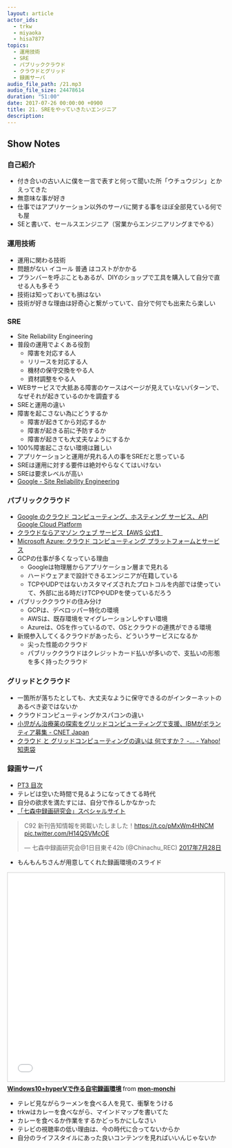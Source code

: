 ```yaml
---
layout: article
actor_ids:
  - trkw
  - miyaoka
  - hisa7877
topics:
  - 運用技術
  - SRE
  - パブリッククラウド
  - クラウドとグリッド
  - 録画サーバ
audio_file_path: /21.mp3
audio_file_size: 24478614 
duration: "51:00"
date: 2017-07-26 00:00:00 +0900
title: 21. SREをやっていきたいエンジニア
description:
---
```


## Show Notes

### 自己紹介
- 付き合いの古い人に僕を一言で表すと何って聞いた所「ウチュウジン」とかえってきた
- 無意味な事が好き
- 仕事ではアプリケーション以外のサーバに関する事をほぼ全部見ている何でも屋
- SEと書いて、セールスエンジニア（営業からエンジニアリングまでやる）

### 運用技術
- 運用に関わる技術
- 問題がない イコール 普通 はコストがかかる
- プランバーを呼ぶこともあるが、DIYのショップで工具を購入して自分で直せる人も多そう
- 技術は知っておいても損はない
- 技術が好きな理由は好奇心と繋がっていて、自分で何でも出来たら楽しい

### SRE
- Site Reliability Engineering
- 普段の運用でよくある役割
  - 障害を対応する人
  - リリースを対応する人
  - 機材の保守交換をやる人
  - 資材調整をやる人
- WEBサービスで大抵ある障害のケースはページが見えていないパターンで、なぜそれが起きているのかを調査する
- SREと運用の違い
- 障害を起こさない為にどうするか
  - 障害が起きてから対応するか
  - 障害が起きる前に予防するか
  - 障害が起きても大丈夫なようにするか
- 100%障害起こさない環境は難しい
- アプリケーションと運用が見れる人の事をSREだと思っている
- SREは運用に対する要件は絶対やらなくてはいけない
- SREは要求レベルが高い
- [Google - Site Reliability Engineering](https://landing.google.com/sre/book.html)

### パブリッククラウド
- [Google のクラウド コンピューティング、ホスティング サービス、API Google Cloud Platform](https://cloud.google.com/?hl=ja)
- [クラウドならアマゾン ウェブ サービス【AWS 公式】](https://aws.amazon.com/jp/)
- [Microsoft Azure: クラウド コンピューティング プラットフォームとサービス](https://azure.microsoft.com/ja-jp/)
- GCPの仕事が多くなっている理由
  - Googleは物理層からアプリケーション層まで見れる
  - ハードウェアまで設計できるエンジニアが在籍している
  - TCPやUDPではないカスタマイズされたプロトコルを内部では使っていて、外部に出る時だけTCPやUDPを使っているだろう
- パブリッククラウドの住み分け
  - GCPは、デベロッパー特化の環境
  - AWSは、既存環境をマイグレーションしやすい環境
  - Azureは、OSを作っているので、OSとクラウドの連携ができる環境
- 新規参入してくるクラウドがあったら、どういうサービスになるか
  - 尖った性能のクラウド
  - パブリッククラウドはクレジットカード払いが多いので、支払いの形態を多く持ったクラウド

### グリッドとクラウド
- 一箇所が落ちたとしても、大丈夫なように保守できるのがインターネットのあるべき姿ではないか
- クラウドコンピューティングかスパコンの違い
- [小児がん治療薬の探索をグリッドコンピューティングで支援、IBMがボランティア募集 - CNET Japan](https://japan.cnet.com/article/35095875/)
- [クラウド と グリッドコンピューティングの違いは 何ですか？ -... - Yahoo!知恵袋](https://detail.chiebukuro.yahoo.co.jp/qa/question_detail/q1177314311)

### 録画サーバ
- [PT3 目次](http://earthsoft.jp/PT3/)
- テレビは空いた時間で見るようになってきてる時代
- 自分の欲求を満たすには、自分で作るしかなかった
- [「七森中録画研究会」スペシャルサイト](https://chinachu.moe/)

<blockquote class="twitter-tweet" data-lang="ja"><p lang="ja" dir="ltr">C92 新刊告知情報を掲載いたしました！<a href="https://t.co/pMxWm4HNCM">https://t.co/pMxWm4HNCM</a> <a href="https://t.co/H14QSVMcOE">pic.twitter.com/H14QSVMcOE</a></p>&mdash; 七森中録画研究会@1日目東そ42b (@Chinachu_REC) <a href="https://twitter.com/Chinachu_REC/status/890995544260173827">2017年7月28日</a></blockquote>
<script async src="//platform.twitter.com/widgets.js" charset="utf-8"></script>

- もんもんちさんが用意してくれた録画環境のスライド

<iframe src="//www.slideshare.net/slideshow/embed_code/key/4hIQ3Sgh7WS08g" width="595" height="485" frameborder="0" marginwidth="0" marginheight="0" scrolling="no" style="border:1px solid #CCC; border-width:1px; margin-bottom:5px; max-width: 100%;" allowfullscreen> </iframe> <div style="margin-bottom:5px"> <strong> <a href="//www.slideshare.net/mon-monchi/windows10hyperv" title="Windows10+hyperVで作る自宅録画環境" target="_blank">Windows10+hyperVで作る自宅録画環境</a> </strong> from <strong><a target="_blank" href="https://www.slideshare.net/mon-monchi">mon-monchi</a></strong> </div>

- テレビ見ながらラーメンを食べる人を見て、衝撃をうける
- trkwはカレーを食べながら、マインドマップを書いてた
- カレーを食べるか作業をするかどっちかにしなさい
- テレビの視聴率の低い理由は、今の時代に合ってないからか
- 自分のライフスタイルにあった良いコンテンツを見ればいいんじゃないか

<script async src="//platform.twitter.com/widgets.js" charset="utf-8"></script>

